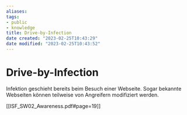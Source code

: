 ```yaml
---
aliases: 
tags:   
- public
- knowledge
title: Drive-by-Infection
date created: "2023-02-25T10:43:29"
date modified: "2023-02-25T10:43:52"
---
```


# Drive-by-Infection

Infektion geschieht bereits beim Besuch einer Webseite. Sogar bekannte Webseiten können teilweise von Angreifern modifiziert werden.

[[ISF_SW02_Awareness.pdf#page=19]]
